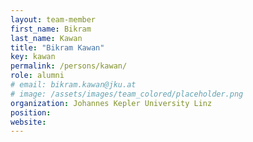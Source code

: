 ```yaml
---
layout: team-member
first_name: Bikram
last_name: Kawan
title: "Bikram Kawan"
key: kawan
permalink: /persons/kawan/
role: alumni
# email: bikram.kawan@jku.at
# image: /assets/images/team_colored/placeholder.png
organization: Johannes Kepler University Linz
position: 
website:
---
```

